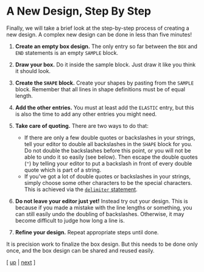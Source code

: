 # A New Design, Step By Step

Finally, we will take a brief look at the step-by-step process of creating a new design. A complex new design can be done in less than five minutes!

  1. **Create an empty box design.** The only entry so far between the `BOX` and `END` statements is an empty `SAMPLE` block.

  1. **Draw your box.** Do it inside the sample block. Just draw it like you think it should look.

  1. **Create the `SHAPE` block.** Create your shapes by pasting from the `SAMPLE` block. Remember that all lines in shape definitions must be of equal length.

  1. **Add the other entries.** You must at least add the `ELASTIC` entry, but this is also the time to add any other entries you might need.

  1. **Take care of quoting.** There are two ways to do that:

      - If there are only a few double quotes or backslashes in your strings, tell your editor to double all backslashes in the `SHAPE` block for you. Do not double the backslashes before this point, or you will not be able to undo it so easily (see below).
        Then escape the double quotes (`"`) by telling your editor to put a backslash in front of every double quote which is part of a string.
      - If you've got a lot of double quotes or backslashes in your strings, simply choose some other characters to be the special characters. This is achieved via the [`delimiter` statement](config-syntax.html#delim).

  1. **Do not leave your editor just yet!** Instead try out your design. This is because if you made a mistake with the line lengths or something, you can still easily undo the doubling of backslashes. Otherwise, it may become difficult to judge how long a line is.

  1. **Refine your design.** Repeat appropriate steps until done.

It is precision work to finalize the box design. But this needs to be done only once, and the box design can be shared and reused easily.


[ [up](index.html) \| [next](config-complete_exp.html) ]
